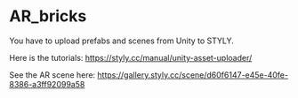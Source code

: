 # AR_bricks
You have to upload prefabs and scenes from Unity to STYLY.


Here is the tutorials: https://styly.cc/manual/unity-asset-uploader/

See the AR scene here: https://gallery.styly.cc/scene/d60f6147-e45e-40fe-8386-a3ff92099a58
